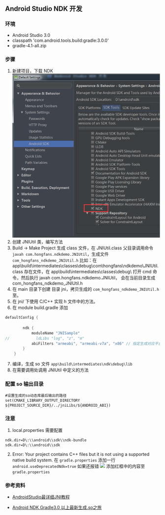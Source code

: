 ## Android Studio NDK 开发

### 环境
* Android Studio 3.0
* classpath 'com.android.tools.build:gradle:3.0.0'
* gradle-4.1-all.zip

### 步骤
1. 新建项目，下载 NDK
![下载 NDK](img/1.png)
2. 创建 JNIUtil 类，编写方法
3. Build -> Make Project 生成 class 文件，在 JNIUtil.class 父目录调用命令 `javah com.hongfans.ndkdemo.JNIUtil`，生成文件 `com_hongfans_ndkdemo_JNIUtil.h`
    比如：在 app\build\intermediates\classes\debug\com\hongfans\ndkdemo\JNIUtil.class 存在文件，在 app\build\intermediates\classes\debug\ 打开 cmd 命令，然后执行 javah com.hongfans.ndkdemo.JNIUtil， 会在当前目录生成 com_hongfans_ndkdemo_JNIUtil.h
4. 在 main 目录下创建 目录 jni，拷贝生成的 `com_hongfans_ndkdemo_JNIUtil.h` 至。
5. 在 jni/ 下使用 C/C++ 实现 h 文件中的方法。
6. 在 module build.gradle 添加
```gradle
defaultConfig {

        ndk {
            moduleName "JNISample"
//            ldLibs "log", "z", "m"
            abiFilters "armeabi", "armeabi-v7a", "x86" // 指定生成对应平台的 so
        }
    }
```
7. 编译，生成 so 文件 `app\build\intermediates\ndk\debug\lib`
8. 在需要调用处调用 JNIUtil 中定义的方法

### 配置 so 输出目录
```
#设置生成的so动态库最后输出的路径
set(CMAKE_LIBRARY_OUTPUT_DIRECTORY ${PROJECT_SOURCE_DIR}/../jniLibs/${ANDROID_ABI})
```

### 注意
1. local.properties 需要配置
```
ndk.dir=D\:\\android\\sdk\\ndk-bundle
sdk.dir=D\:\\android\\sdk
```

2. Error: Your project contains C++ files but it is not using a supported native build system.
在 `gradle.properties` 添加一行
```android.useDeprecatedNdk=true```
如果还报错
![](img/2.png)
添加红框中的内容至 `gradle.properties`

### 参考资料
* [AndroidStudio最详细JNI教程](https://www.jianshu.com/p/81a97a43c176)

* [Android NDK Gradle3.0 以上最新生成.so之旅](http://blog.csdn.net/xiaozhu0922/article/details/78835144)










